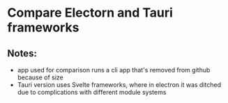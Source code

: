 # Compare Electorn and Tauri frameworks

## Notes:

- app used for comparison runs a cli app that's removed from github because of size
- Tauri version uses Svelte frameworks, where in electron it was ditched due to complications with different module systems
